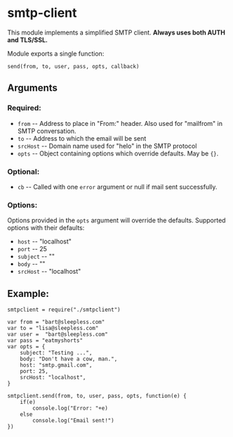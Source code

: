 # smtp-client

This module implements a simplified SMTP client.
**Always uses both AUTH and TLS/SSL.**

Module exports a single function:

	send(from, to, user, pass, opts, callback)

## Arguments

### Required:

* `from` -- Address to place in "From:" header.  Also used for "mailfrom" in SMTP conversation.
* `to` -- Address to which the email will be sent
* `srcHost` -- Domain name used for "helo" in the SMTP protocol
* `opts` -- Object containing options which override defaults.  May be `{}`.

### Optional:

* `cb` -- Called with one `error` argument or null if mail sent successfully.

### Options:

Options provided in the `opts` argument will override the defaults.
Supported options with their defaults:

* `host` -- "localhost"
* `port` -- 25
* `subject` -- ""
* `body` -- ""
* `srcHost` -- "localhost"

## Example: 

	smtpclient = require("./smtpclient")

	var from = "bart@sleepless.com"
	var to = "lisa@sleepless.com"
	var user =  "bart@sleepless.com"
	var pass = "eatmyshorts"
	var opts = {
		subject: "Testing ...",
		body: "Don't have a cow, man.",
		host: "smtp.gmail.com",
		port: 25,
		srcHost: "localhost",
	}

	smtpclient.send(from, to, user, pass, opts, function(e) {
		if(e) 
			console.log("Error: "+e)
		else
			console.log("Email sent!")
	})


